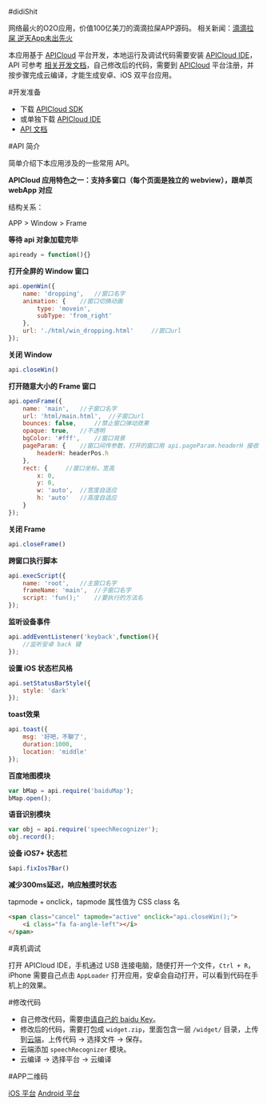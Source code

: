 #didiShit

网络最火的O2O应用，价值100亿美刀的滴滴拉屎APP源码。
相关新闻：[滴滴拉屎 逆天App未出先火](http://gd.sina.com.cn/4g/news/2015-03-13/16331346.html?qq-pf-to=pcqq.group)

本应用基于 [APICloud](http://www.apicloud.com/) 平台开发，本地运行及调试代码需要安装 [APICloud IDE](http://apicloud.com/dev)，API 可参考
[相关开发文档](http://docs.apicloud.com/%E7%AB%AFAPI/api)，自己修改后的代码，需要到 [APICloud](http://www.apicloud.com/signup) 平台注册，并按步骤完成云编译，才能生成安卓、iOS 双平台应用。

#开发准备

* 下载 [APICloud SDK](http://docs.apicloud.com/APICloud/download)
* 或单独下载 [APICloud IDE](http://apicloud.com/dev)
* [API 文档](http://docs.apicloud.com/%E7%AB%AFAPI/api)

#API 简介

简单介绍下本应用涉及的一些常用 API。

**APICloud 应用特色之一：支持多窗口（每个页面是独立的 webview），跟单页 webApp 对应**

结构关系：

APP > Window > Frame

**等待 api 对象加载完毕**

```js
apiready = function(){}
```

**打开全屏的 Window 窗口**

```js
api.openWin({
    name: 'dropping',   //窗口名字
    animation: {    //窗口切换动画
        type: 'movein',
        subType: 'from_right'
    },
    url: './html/win_dropping.html'     //窗口url
});
```

**关闭 Window**

```js
api.closeWin()
```

**打开随意大小的 Frame 窗口**

```js
api.openFrame({
    name: 'main',   //子窗口名字
    url: 'html/main.html',  //子窗口url
    bounces: false,     //禁止窗口弹动效果
    opaque: true,   //不透明
    bgColor: '#fff',    //窗口背景
    pageParam: {    //窗口间传参数，打开的窗口用 api.pageParam.headerH 接收
        headerH: headerPos.h
    },
    rect: {     //窗口坐标，宽高
        x: 0,
        y: 0,
        w: 'auto',  //宽度自适应
        h: 'auto'   //高度自适应
    }
});
```

**关闭 Frame**

```js
api.closeFrame()
```

**跨窗口执行脚本**

```js
api.execScript({
    name: 'root',   //主窗口名字
    frameName: 'main',  //子窗口名字
    script: 'fun();'    //要执行的方法名
});
```

**监听设备事件**

```js
api.addEventListener('keyback',function(){
    //监听安卓 back 键
});
```

**设置 iOS 状态栏风格**

```js
api.setStatusBarStyle({
    style: 'dark'
});
```

**toast效果**

```js
api.toast({
    msg: '好吧，不聊了',
    duration:1000,
    location: 'middle'
});
```

**百度地图模块**

```js
var bMap = api.require('baiduMap');
bMap.open();
```

**语音识别模块**

```js
var obj = api.require('speechRecognizer');
obj.record();
```

**设备 iOS7+ 状态栏**

```js
$api.fixIos7Bar()
```

**减少300ms延迟，响应触摸时状态**

tapmode + onclick，tapmode 属性值为 CSS class 名

```html
<span class="cancel" tapmode="active" onclick="api.closeWin();">
    <i class="fa fa-angle-left"></i>
</span>
```

#真机调试

打开 APICloud IDE，手机通过 USB 连接电脑，随便打开一个文件，`Ctrl + R`，iPhone 需要自己点击 `AppLoader` 打开应用，安卓会自动打开，可以看到代码在手机上的效果。

#修改代码

* 自己修改代码，需要[申请自己的 baidu Key](http://developer.baidu.com/map/)。
* 修改后的代码，需要打包成 `widget.zip`，里面包含一层 `/widget/` 目录，上传到[云端](http://apicloud.com/code)，上传代码 -> 选择文件 -> 保存。
* 云端添加 `speechRecognizer` 模块。
* 云编译 -> 选择平台 -> 云编译

#APP二维码

[iOS 平台](https://github.com/jinlong/didiShit/blob/master/didi-ios.png) 
[Android 平台](https://github.com/jinlong/didiShit/blob/master/didi-android.png)









